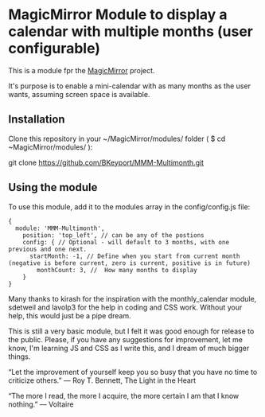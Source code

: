 # MagicMirror Module to display a calendar with multiple months (user configurable)

This is a module fpr the [MagicMirror](https://github.com/MichMich/MagicMirror) project. 

It's purpose is to enable a mini-calendar with as many months as the user wants, assuming screen space is available. 

## Installation

Clone this repository in your ~/MagicMirror/modules/ folder ( $ cd ~MagicMirror/modules/ ):

git clone https://github.com/BKeyport/MMM-Multimonth.git

## Using the module
To use this module, add it to the modules array in the config/config.js file:

```
{
  module: 'MMM-Multimonth',
	position: 'top_left', // can be any of the postions
	config: { // Optional - will default to 3 months, with one previous and one next. 
	  startMonth: -1, // Define when you start from current month (negative is before current, zero is current, positive is in future) 
		monthCount: 3, //  How many months to display 
	}
}
```

Many thanks to kirash for the inspiration with the monthly_calendar module, sdetweil and lavolp3 for the help in coding and CSS work. Without your help, this would just be a pipe dream. 

This is still a very basic module, but I felt it was good enough for release to the public. Please, if you have any suggestions for improvement, let me know, I'm learning JS and CSS as I write this, and I dream of much bigger things. 

“Let the improvement of yourself keep you so busy that you have no time to criticize others.”
― Roy T. Bennett, The Light in the Heart

“The more I read, the more I acquire, the more certain I am that I know nothing.”
― Voltaire


